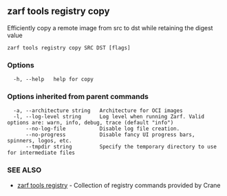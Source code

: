 ## zarf tools registry copy

Efficiently copy a remote image from src to dst while retaining the digest value

```
zarf tools registry copy SRC DST [flags]
```

### Options

```
  -h, --help   help for copy
```

### Options inherited from parent commands

```
  -a, --architecture string   Architecture for OCI images
  -l, --log-level string      Log level when running Zarf. Valid options are: warn, info, debug, trace (default "info")
      --no-log-file           Disable log file creation.
      --no-progress           Disable fancy UI progress bars, spinners, logos, etc.
      --tmpdir string         Specify the temporary directory to use for intermediate files
```

### SEE ALSO

* [zarf tools registry](zarf_tools_registry.md)	 - Collection of registry commands provided by Crane

